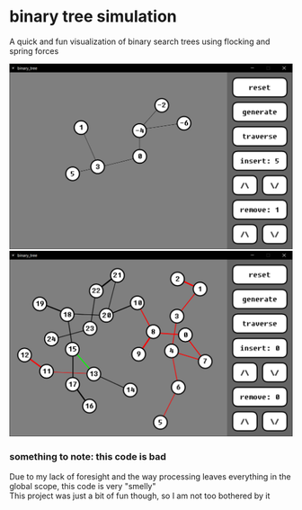 # binary tree simulation
  A quick and fun visualization of binary search trees using flocking and spring forces

![screenshot1](https://raw.githubusercontent.com/lilweege/binary-tree-simulation/master/screenshot1.png)
![screenshot2](https://raw.githubusercontent.com/lilweege/binary-tree-simulation/master/screenshot2.png)

### something to note: this code is bad
Due to my lack of foresight and the way processing leaves everything in the global scope, this code is very "smelly"\
This project was just a bit of fun though, so I am not too bothered by it

